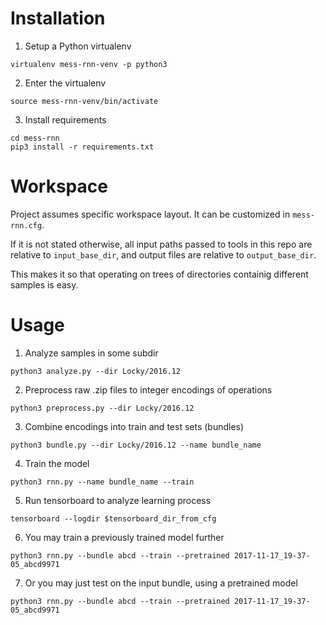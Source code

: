 # Installation

1. Setup a Python virtualenv
```
virtualenv mess-rnn-venv -p python3
```

2. Enter the virtualenv
```
source mess-rnn-venv/bin/activate
```

3. Install requirements
```
cd mess-rnn
pip3 install -r requirements.txt
```

# Workspace

Project assumes specific workspace layout. It can be customized in
`mess-rnn.cfg`.

If it is not stated otherwise, all input paths passed to tools in this repo are
relative to `input_base_dir`, and output files are relative to
`output_base_dir`.

This makes it so that operating on trees of directories containig different
samples is easy.

# Usage

1. Analyze samples in some subdir
```
python3 analyze.py --dir Locky/2016.12
```

2. Preprocess raw .zip files to integer encodings of operations
```
python3 preprocess.py --dir Locky/2016.12
```

3. Combine encodings into train and test sets (bundles)
```
python3 bundle.py --dir Locky/2016.12 --name bundle_name
```

4. Train the model
```
python3 rnn.py --name bundle_name --train
```

5. Run tensorboard to analyze learning process
```
tensorboard --logdir $tensorboard_dir_from_cfg
```

6. You may train a previously trained model further
```
python3 rnn.py --bundle abcd --train --pretrained 2017-11-17_19-37-05_abcd9971
```

7. Or you may just test on the input bundle, using a pretrained model
```
python3 rnn.py --bundle abcd --train --pretrained 2017-11-17_19-37-05_abcd9971
```